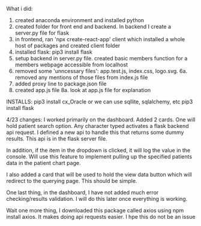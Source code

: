 What i did:

1. created anaconda environment and installed python
2. created folder for front end and backend. In backend I create a server.py file for flask
3. in frontend, ran 'npx create-react-app' client which installed a whole host of packages and created client folder
4. installed flask: pip3 install flask
5. setup backend in server.py file. created basic members function for a members webpage accessible from localhost
6. removed some 'unncessary files': app.test.js, index.css, logo.svg.
6a. removed any mentions of those files from index.js file
7. added proxy line to package.json file
8. created app.js file
8a. look at app.js file for explanation  



INSTALLS:
pip3 install cx_Oracle or we can use sqllite, sqlalchemy, etc
pip3 install flask

4/23 changes:
I worked primarily on the dashboard. Added 2 cards. One will hold patient search option. Any character typed activates a flask backend api request. I defined a new api to handle this that returns some dummy results. This api is in the flask server file.

In addition, if the item in the dropdown is clicked, it will log the value in the console. Will use this feature to implement pulling up the specified patients data in the patient chart page. 

I also added a card that will be used to hold the view data button which will redirect to the querying page. This should be simple. 

One last thing, in the dashboard, I have not added much error checking/results validation. I will do this later once everything is working. 

Wait one more thing, I downloaded this package called axios using npm install axios. It makes doing api requests easier. I hpe this do not be an issue
